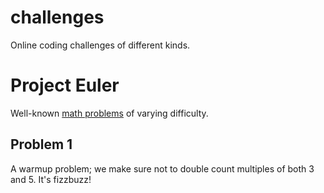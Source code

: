 # challenges
Online coding challenges of different kinds.

# Project Euler
Well-known [math problems](https://projecteuler.net/) of varying difficulty.

## Problem 1
A warmup problem; we make sure not to double count multiples of both 3 and 5. It's fizzbuzz!
